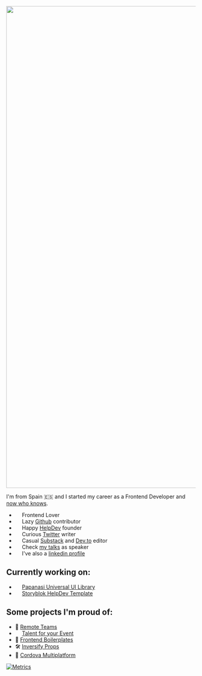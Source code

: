 <p align="center">
  <img src="https://i.imgur.com/JHN0m9r.png" width="1280" title="Hi I'm Quique">
</p>

I'm from Spain 🇪🇸 and I started my career as a Frontend Developer and [now who knows](https://www.linkedin.com/in/quiquefdezguerra/).

- <img src="https://raw.githubusercontent.com/gilbarbara/logos/master/logos/javascript.svg" width="14"/> Frontend Lover
- <img src="https://raw.githubusercontent.com/gilbarbara/logos/master/logos/github-icon.svg" width="14"/> Lazy [Github](https://github.com/CKGrafico) contributor
- <img src="https://unavatar.io/helpdev.org" width="14"/> Happy [HelpDev](https://Helpdev.org) founder 
- <img src="https://raw.githubusercontent.com/gilbarbara/logos/master/logos/twitter.svg" width="14"/> Curious [Twitter](https://twitter.com/ckgrafico) writer
- <img src="https://substackcdn.com/image/fetch/w_40,h_40,c_fill,f_webp,q_auto:good,fl_progressive:steep/https%3A%2F%2Fbucketeer-e05bbc84-baa3-437e-9518-adb32be77984.s3.amazonaws.com%2Fpublic%2Fimages%2Fba81cfff-7bc5-4aef-866e-864d0942c42d_1000x1000.png" width="14"/> Casual [Substack](https://ckgrafico.substack.com) and [Dev.to](https://dev.to/ckgrafico) editor
- <img src="https://unavatar.io/ckgrafico" width="14"/> Check [my talks](https://quique.dev/talks) as speaker
- <img src="https://raw.githubusercontent.com/gilbarbara/logos/master/logos/linkedin-icon.svg" width="14"/> I've also a [linkedin profile](https://www.linkedin.com/in/quiquefdezguerra)


## Currently working on:

- <img src="https://unavatar.io/papanasi.js.org" width="14"/> [Papanasi Universal UI Library](https://papanasi.js.org)
- <img src="https://unavatar.io/helpdev.org" width="14"/> [Storyblok HelpDev Template](https://github.com/HelpDev/NGO-HelpDev-Storyblok)

## Some projects I'm proud of:

- 🔭 [Remote Teams](https://github.com/CKGrafico/remote-teams)
- <img src="https://unavatar.io/talentoparatuevento.tech" width="14"/> [Talent for your Event](https://talentoparatuevento.tech)
- 🍱 [Frontend Boilerplates](https://github.com/CKGrafico/Frontend-Boilerplates)
- 🛠 [Inversify Props](https://github.com/CKGrafico/inversify-props)
- 🧩 [Cordova Multiplatform](https://github.com/CKGrafico/Cordova-Multiplatform-Template)

[![Metrics](https://metrics.lecoq.io/ckgrafico?template=classic&isocalendar=1&languages=1&stars=1&followup=1&people=1&projects=1&activity=1&achievements=1&notable=1&lines=1&tweets=1&base.indepth=false&base.hireable=false&isocalendar.duration=half-year&languages.limit=8&languages.threshold=0%25&languages.other=false&languages.colors=github&languages.sections=most-used&languages.indepth=false&languages.analysis.timeout=15&languages.categories=markup%2C%20programming&languages.recent.categories=markup%2C%20programming&languages.recent.load=300&languages.recent.days=14&stars.limit=4&followup.sections=repositories&followup.indepth=false&followup.archived=true&people.limit=24&people.identicons=false&people.identicons.hide=false&people.size=28&people.types=followers%2C%20following&people.shuffle=false&projects.limit=4&projects.descriptions=false&activity.limit=5&activity.load=300&activity.days=14&activity.visibility=all&activity.timestamps=false&activity.filter=all&achievements.threshold=C&achievements.secrets=true&achievements.display=compact&achievements.limit=12&notable.from=organization&notable.repositories=false&notable.indepth=false&notable.types=commit&tweets.user=ckgrafico&tweets.attachments=false&tweets.limit=2&config.timezone=Europe%2FBucharest)
](https://metrics.lecoq.io/insights/ckgrafico)
